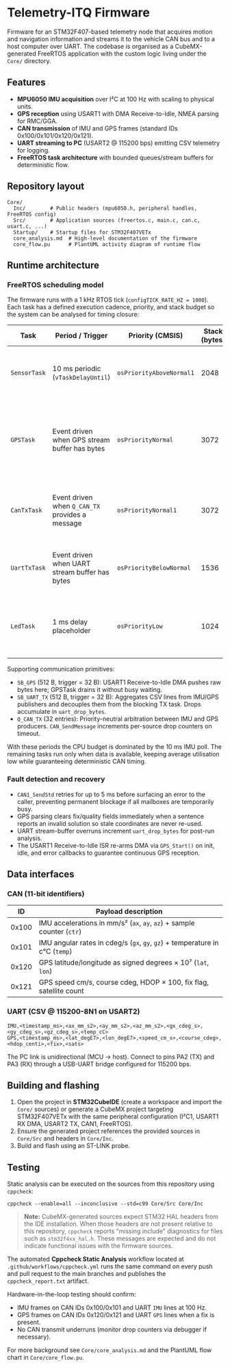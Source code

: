 # Telemetry-ITQ Firmware

Firmware for an STM32F407-based telemetry node that acquires motion and navigation
information and streams it to the vehicle CAN bus and to a host computer over UART.
The codebase is organised as a CubeMX-generated FreeRTOS application with the
custom logic living under the `Core/` directory.

## Features

- **MPU6050 IMU acquisition** over I²C at 100 Hz with scaling to physical units.
- **GPS reception** using USART1 with DMA Receive-to-Idle, NMEA parsing for RMC/GGA.
- **CAN transmission** of IMU and GPS frames (standard IDs 0x100/0x101/0x120/0x121).
- **UART streaming to PC** (USART2 @ 115200 bps) emitting CSV telemetry for logging.
- **FreeRTOS task architecture** with bounded queues/stream buffers for deterministic flow.

## Repository layout

```
Core/
  Inc/        # Public headers (mpu6050.h, peripheral handles, FreeRTOS config)
  Src/        # Application sources (freertos.c, main.c, can.c, usart.c, ...)
  Startup/    # Startup files for STM32F407VETx
  core_analysis.md  # High-level documentation of the firmware
  core_flow.pu      # PlantUML activity diagram of runtime flow
```

## Runtime architecture

### FreeRTOS scheduling model

The firmware runs with a 1 kHz RTOS tick (`configTICK_RATE_HZ = 1000`). Each task
has a defined execution cadence, priority, and stack budget so the system can be
analysed for timing closure:

| Task          | Period / Trigger                               | Priority (CMSIS)          | Stack (bytes) | Responsibilities |
|---------------|------------------------------------------------|---------------------------|---------------|------------------|
| `SensorTask`  | 10 ms periodic (`vTaskDelayUntil`)              | `osPriorityAboveNormal1`  | 2048          | Polls MPU6050 at 100 Hz, fills two CAN frames (`0x100`/`0x101`) and a CSV line per sample. |
| `GPSTask`     | Event driven when GPS stream buffer has bytes   | `osPriorityNormal`        | 3072          | Reassembles DMA-fed NMEA, validates fix quality, produces CAN frames (`0x120`/`0x121`) and CSV exports. |
| `CanTxTask`   | Event driven when `Q_CAN_TX` provides a message | `osPriorityNormal1`       | 3072          | Sole CAN producer; retries `CAN1_SendStd` until HAL acknowledges the frame. |
| `UartTxTask`  | Event driven when UART stream buffer has bytes  | `osPriorityBelowNormal`   | 1536          | Flushes CSV telemetry bursts to the PC on USART2 with blocking HAL writes. |
| `LedTask`     | 1 ms delay placeholder                          | `osPriorityLow`           | 1024          | Reserved for future diagnostics; currently maintains stack for instrumentation. |

Supporting communication primitives:

- `SB_GPS` (512 B, trigger = 32 B): USART1 Receive-to-Idle DMA pushes raw bytes here; GPSTask drains it without busy waiting.
- `SB_UART_TX` (512 B, trigger = 32 B): Aggregates CSV lines from IMU/GPS publishers and decouples them from the blocking TX task. Drops accumulate in `uart_drop_bytes`.
- `Q_CAN_TX` (32 entries): Priority-neutral arbitration between IMU and GPS producers. `CAN_SendMessage` increments per-source drop counters on timeout.

With these periods the CPU budget is dominated by the 10 ms IMU poll. The
remaining tasks run only when data is available, keeping average utilisation low
while guaranteeing deterministic CAN timing.

### Fault detection and recovery

- `CAN1_SendStd` retries for up to 5 ms before surfacing an error to the caller,
  preventing permanent blockage if all mailboxes are temporarily busy.
- GPS parsing clears fix/quality fields immediately when a sentence reports an
  invalid solution so stale coordinates are never re-used.
- UART stream-buffer overruns increment `uart_drop_bytes` for post-run analysis.
- The USART1 Receive-to-Idle ISR re-arms DMA via `GPS_Start()` on init, idle, and
  error callbacks to guarantee continuous GPS reception.

## Data interfaces

### CAN (11-bit identifiers)

| ID    | Payload description                                                                 |
|-------|---------------------------------------------------------------------------------------|
| 0x100 | IMU accelerations in mm/s² (`ax`, `ay`, `az`) + sample counter (`ctr`)               |
| 0x101 | IMU angular rates in cdeg/s (`gx`, `gy`, `gz`) + temperature in c°C (`temp`)         |
| 0x120 | GPS latitude/longitude as signed degrees × 10⁷ (`lat`, `lon`)                        |
| 0x121 | GPS speed cm/s, course cdeg, HDOP × 100, fix flag, satellite count                   |

### UART (CSV @ 115200-8N1 on USART2)

```
IMU,<timestamp_ms>,<ax_mm_s2>,<ay_mm_s2>,<az_mm_s2>,<gx_cdeg_s>,<gy_cdeg_s>,<gz_cdeg_s>,<temp_cC>
GPS,<timestamp_ms>,<lat_degE7>,<lon_degE7>,<speed_cm_s>,<course_cdeg>,<hdop_centi>,<fix>,<sats>
```

The PC link is unidirectional (MCU → host). Connect to pins PA2 (TX) and PA3 (RX)
through a USB-UART bridge configured for 115200 bps.

## Building and flashing

1. Open the project in **STM32CubeIDE** (create a workspace and import the `Core/`
   sources) or generate a CubeMX project targeting STM32F407VETx with the same
   peripheral configuration (I²C1, USART1 RX DMA, USART2 TX, CAN1, FreeRTOS).
2. Ensure the generated project references the provided sources in `Core/Src` and
   headers in `Core/Inc`.
3. Build and flash using an ST-LINK probe.

## Testing

Static analysis can be executed on the sources from this repository using `cppcheck`:

```
cppcheck --enable=all --inconclusive --std=c99 Core/Src Core/Inc
```

> **Note:** CubeMX-generated sources expect STM32 HAL headers from the IDE
> installation. When those headers are not present relative to this repository,
> `cppcheck` reports "missing include" diagnostics for files such as
> `stm32f4xx_hal.h`. These messages are expected and do not indicate functional
> issues with the firmware sources.

The automated **Cppcheck Static Analysis** workflow located at
`.github/workflows/cppcheck.yml` runs the same command on every push and pull
request to the main branches and publishes the `cppcheck_report.txt` artifact.

Hardware-in-the-loop testing should confirm:
- IMU frames on CAN IDs 0x100/0x101 and UART `IMU` lines at 100 Hz.
- GPS frames on CAN IDs 0x120/0x121 and UART `GPS` lines when a fix is present.
- No CAN transmit underruns (monitor drop counters via debugger if necessary).

For more background see `Core/core_analysis.md` and the PlantUML flow chart in
`Core/core_flow.pu`.
